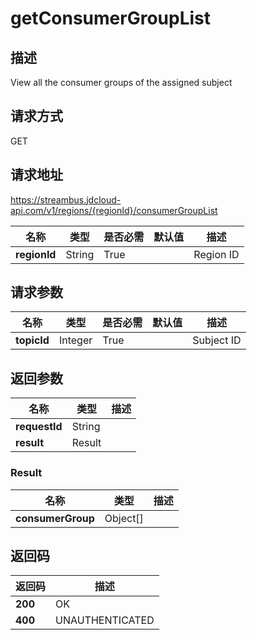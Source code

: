 # getConsumerGroupList


## 描述
View all the consumer groups of the assigned subject

## 请求方式
GET

## 请求地址
https://streambus.jdcloud-api.com/v1/regions/{regionId}/consumerGroupList

|名称|类型|是否必需|默认值|描述|
|---|---|---|---|---|
|**regionId**|String|True| |Region ID|

## 请求参数
|名称|类型|是否必需|默认值|描述|
|---|---|---|---|---|
|**topicId**|Integer|True| |Subject ID|


## 返回参数
|名称|类型|描述|
|---|---|---|
|**requestId**|String| |
|**result**|Result| |

### Result
|名称|类型|描述|
|---|---|---|
|**consumerGroup**|Object[]| |

## 返回码
|返回码|描述|
|---|---|
|**200**|OK|
|**400**|UNAUTHENTICATED|
